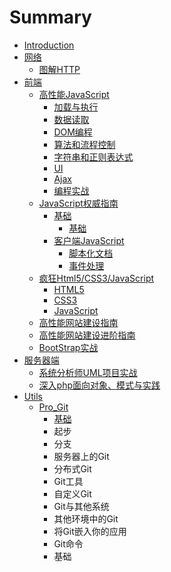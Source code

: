 # Summary

* [Introduction](README.md)
* [网络](wang_luo.md)
   * [图解HTTP](tu_jie_http.md)
* [前端](qian_duan.md)
   * [高性能JavaScript](gao_xing_neng_javascript.md)
       * [加载与执行](jia_zai_yu_zhi_xing.md)
       * [数据读取](shu_ju_du_qu.md)
       * [DOM编程](dombian_cheng.md)
       * [算法和流程控制](suan_fa_he_liu_cheng_kong_zhi.md)
       * [字符串和正则表达式](zi_fu_chuan_he_zheng_ze_biao_da_shi.md)
       * [UI](ui.md)
       * [Ajax](ajax.md)
       * [编程实战](bian_cheng_shi_zhan.md)
   * [JavaScript权威指南](javascriptquan_wei_zhi_nan.md)
       * [基础](ji_chu.md)
           * [基础](ji_chu_.md)
       * [客户端JavaScript](ke_hu_duan_javascript.md)
           * [脚本化文档](jiao_ben_hua_wen_dang.md)
           * [事件处理](shi_jian_chu_li.md)
   * [疯狂Html5/CSS3/JavaScript](feng_kuang_html5__css3__javascript.md)
       * [HTML5](html5.md)
       * [CSS3](css3.md)
       * [JavaScript](javascript.md)
   * [高性能网站建设指南](gao_xing_neng_wang_zhan_jian_she_zhi_nan.md)
   * [高性能网站建设进阶指南](gao_xing_neng_wang_zhan_jian_she_jin_jie_zhi_nan.md)
   * [BootStrap实战](bootstrapshi_zhan.md)
* [服务器端](fu_wu_qi_duan.md)
   * [系统分析师UML项目实战](xi_tong_fen_xi_shi_uml_xiang_mu_shi_zhan.md)
   * [深入php面向对象、模式与实践](shen_ru_php_mian_xiang_dui_xiang_3001_mo_shi_yu_sh.md)
* [Utils](utils.md)
   * [Pro_Git](git.md)
       * [基础](git_ji_chu.md)
       * 起步
       * 分支
       * 服务器上的Git
       * 分布式Git
       * Git工具
       * 自定义Git
       * Git与其他系统
       * 其他环境中的Git
       * 将Git嵌入你的应用
       * Git命令
       * 基础

